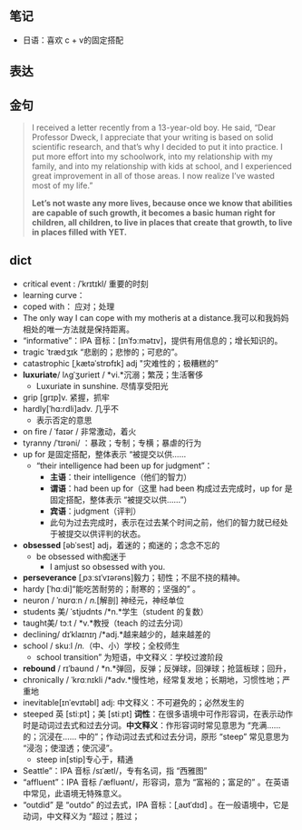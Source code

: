 

## 笔记



* 日语：喜欢 c + v的固定搭配



## 表达



## 金句

> I received a letter recently from a 13-year-old boy. He said, “Dear Professor Dweck, I appreciate that your writing is based on solid scientific research, and that’s why I decided to put it into practice. I put more effort into my schoolwork, into my relationship with my family, and into my relationship with kids at school, and I experienced great improvement in all of those areas. I now realize I’ve wasted most of my life.”
>
> **Let’s not waste any more lives, because once we know that abilities are capable of such growth, it becomes a basic human right for children, all children, to live in places that create that growth, to live in places filled with YET.**

## dict 

* critical event : /ˈkrɪtɪkl/  重要的时刻
* learning curve： 
*  coped with： 应对；处理
  * The only way I can cope with my motheris at a distance.我可以和我妈妈相处的唯一方法就是保持距离。
* “informative”：IPA 音标：[ɪnˈfɔːmətɪv]，提供有用信息的；增长知识的。
* tragic ˈtrædʒɪk “悲剧的；悲惨的；可悲的”。
* catastrophic [ˌkætəˈstrɒfɪk] adj "灾难性的；极糟糕的” 
* **luxuriate**/ lʌɡˈʒʊrieɪt / *vi.*沉溺；繁茂；生活奢侈
  * Luxuriate in sunshine. 尽情享受阳光
* grip [ɡrɪp]v. 紧握，抓牢
* hardly[ˈhɑ:rdli]adv. 几乎不
  * 表示否定的意思
* on fire / ˈfaɪər / 非常激动，着火
* tyranny /ˈtɪrəni/  ：暴政；专制；专横；暴虐的行为 
* up for 是固定搭配，整体表示 “被提交以供……
  * “their intelligence had been up for judgment”：
    - **主语**：their intelligence（他们的智力）
    - **谓语**：had been up for（这里 had been 构成过去完成时，up for 是固定搭配，整体表示 “被提交以供……”）
    - **宾语**：judgment（评判）
    - 此句为过去完成时，表示在过去某个时间之前，他们的智力就已经处于被提交以供评判的状态。
* **obsessed** [əbˈsest] adj，着迷的；痴迷的；念念不忘的
  * be obsessed with痴迷于
    * I amjust so obsessed with you.
* **perseverance** [ˌpɜːsɪˈvɪərəns]毅力；韧性；不屈不挠的精神。
* hardy [ˈhɑːdi]“能吃苦耐劳的；耐寒的；坚强的” 。
* neuron / ˈnʊrɑːn / *n.*[解剖] 神经元，神经单位
* students 美/ ˈstjʊdnts /*n.*学生（student 的复数）
* taught美/ tɔːt / *v.*教授（teach 的过去分词）
* declining/ dɪˈklaɪnɪŋ /*adj.*越来越少的，越来越差的
* school / skuːl /*n.*（中、小）学校；全校师生
  * school transition” 为短语，中文释义：学校过渡阶段
* **rebound** / rɪˈbaʊnd / *n.*弹回，反弹；反弹球，回弹球；抢篮板球；回升，
* chronically / ˈkrɑːnɪkli /*adv.*慢性地，经常复发地；长期地，习惯性地；严重地
* inevitable[ɪnˈevɪtəbl] adj: 中文释义：不可避免的；必然发生的
* steeped 英 [stiːpt]；美 [stiːpt] **词性**：在很多语境中可作形容词，在表示动作时是动词过去式和过去分词。**中文释义**：作形容词时常见意思为 “充满…… 的；沉浸在…… 中的”；作动词过去式和过去分词，原形 “steep” 常见意思为 “浸泡；使湿透；使沉浸”。
  * steep in[stip]专心于，精通
* Seattle”：IPA 音标 /sɪˈætl/，专有名词，指 “西雅图”
* “affluent”：IPA 音标 /ˈæfluənt/，形容词，意为 “富裕的；富足的” 。在英语中常见，此语境无特殊意义。
* “outdid” 是 “outdo” 的过去式，IPA 音标：[ˌaʊtˈdɪd] 。在一般语境中，它是动词，中文释义为 “超过；胜过；